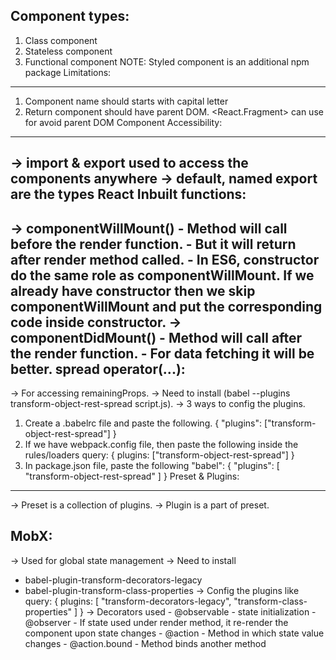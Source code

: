 Component types:
----------------
1. Class component
2. Stateless component
3. Functional component
NOTE: Styled component is an additional npm package
Limitations:
------------
1. Component name should starts with capital letter
2. Return component should have parent DOM. <React.Fragment> can use for avoid parent DOM
Component Accessibility:
------------------------
-> import & export used to access the components anywhere
-> default, named export are the types
React Inbuilt functions:
------------------------
-> componentWillMount() 
    - Method will call before the render function.
    - But it will return after render method called.
    - In ES6, constructor do the same role as componentWillMount. If we already have constructor then we skip componentWillMount
      and put the corresponding code inside constructor.
-> componentDidMount()
    - Method will call after the render function.
    - For data fetching it will be better.
spread operator(...):
---------------------
-> For accessing remainingProps.
-> Need to install (babel --plugins transform-object-rest-spread script.js).
-> 3 ways to config the plugins.
   1. Create a .babelrc file and paste the following.
        {
            "plugins": ["transform-object-rest-spread"]
        }
   2. If we have webpack.config file, then paste the following inside the rules/loaders
        query: {
            plugins: ["transform-object-rest-spread"]
        }
   3. In package.json file, paste the following
        "babel": {
            "plugins": [
                "transform-object-rest-spread"
            ]
        }
Preset & Plugins:
-----------------
-> Preset is a collection of plugins.
-> Plugin is a part of preset.

MobX:
-----
-> Used for global state management
-> Need to install
   - babel-plugin-transform-decorators-legacy
   - babel-plugin-transform-class-properties
-> Config the plugins like
    query: {
        plugins: [
            "transform-decorators-legacy",
            "transform-class-properties"
        ]
    }
-> Decorators used
    - @observable - state initialization
    - @observer - If state used under render method, it re-render the component upon state changes
    - @action - Method in which state value changes
    - @action.bound - Method binds another method